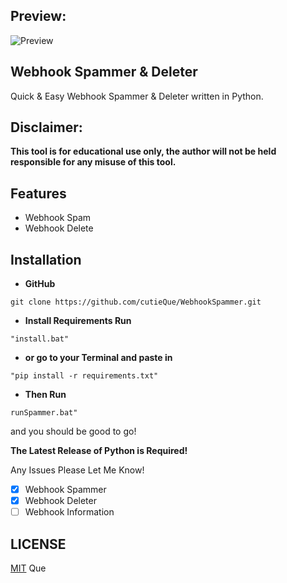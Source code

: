 ## Preview: 
![Preview](https://cdn.discordapp.com/attachments/892279080416849933/892671100478193674/preview.png)
##
## Webhook Spammer & Deleter
Quick & Easy Webhook Spammer & Deleter written in Python.
## **Disclaimer:**
**This tool is for educational use only, the author will not be held responsible for any misuse of this tool.**
## Features

- Webhook Spam
- Webhook Delete

## Installation

-   **GitHub**

```
git clone https://github.com/cutieQue/WebhookSpammer.git
```

- **Install Requirements Run**

```
"install.bat"
```

- **or go to your Terminal and paste in**

```
"pip install -r requirements.txt"
```

- **Then Run**

```
runSpammer.bat"
```

and you should be good to go!

**The Latest Release of Python is Required!**

Any Issues Please Let Me Know!

- [x] Webhook Spammer
- [x] Webhook Deleter
- [ ] Webhook Information

## LICENSE

[MIT](https://github.com/cutieQue/WebhookSpammer/blob/main/LICENSE)  Que

